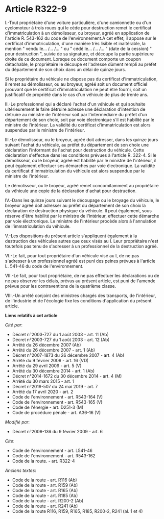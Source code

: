 # Article R322-9

I.-Tout propriétaire d'une voiture particulière, d'une camionnette ou d'un cyclomoteur à trois roues qui le cède pour
destruction remet le certificat d'immatriculation à un démolisseur, ou broyeur, agréé en application de l'article R. 543-162
du code de l'environnement.A cet effet, il appose sur le certificat d'immatriculation, d'une manière très lisible et
inaltérable, la mention " vendu le... /... /... " ou " cédé le... /... /... " (date de la cession) " pour destruction ",
suivie de sa signature, et découpe la partie supérieure droite de ce document. Lorsque ce document comporte un coupon
détachable, le propriétaire le découpe et l'adresse dûment rempli au préfet du département de son choix dans un délai de
quinze jours. 

Si le propriétaire du véhicule ne dispose pas du certificat d'immatriculation, il remet au démolisseur, ou au broyeur, agréé
soit un document officiel prouvant que le certificat d'immatriculation ne peut être fourni, soit un justificatif de propriété
dans le cas d'un véhicule de plus de trente ans. 

II.-Le professionnel qui a déclaré l'achat d'un véhicule et qui souhaite ultérieurement le faire détruire adresse une
déclaration d'intention de détruire au ministre de l'intérieur soit par l'intermédiaire du préfet d'un département de son
choix, soit par voie électronique s'il est habilité par le ministre de l'intérieur. La validité du certificat
d'immatriculation est alors suspendue par le ministre de l'intérieur. 

III.-Le démolisseur, ou le broyeur, agréé doit adresser, dans les quinze jours suivant l'achat du véhicule, au préfet du
département de son choix une déclaration l'informant de l'achat pour destruction du véhicule. Cette déclaration s'effectue
dans les conditions prévues à l'article R. 322-4. Si le démolisseur, ou le broyeur, agréé est habilité par le ministre de
l'intérieur, il peut également effectuer ses démarches par voie électronique. La validité du certificat d'immatriculation du
véhicule est alors suspendue par le ministre de l'intérieur. 

Le démolisseur, ou le broyeur, agréé remet concomitamment au propriétaire du véhicule une copie de la déclaration d'achat
pour destruction. 

IV.-Dans les quinze jours suivant le découpage ou le broyage du véhicule, le broyeur agréé doit adresser au préfet du
département de son choix la déclaration de destruction physique du véhicule. Il peut également, sous réserve d'être habilité
par le ministre de l'intérieur, effectuer cette démarche par voie électronique. Le ministre de l'intérieur procède alors à
l'annulation de l'immatriculation du véhicule.

V.-Les dispositions du présent article s'appliquent également à la destruction des véhicules autres que ceux visés au I. Leur
propriétaire n'est toutefois pas tenu de s'adresser à un professionnel de la destruction agréé. 

VI.-Le fait, pour tout propriétaire d'un véhicule visé au I, de ne pas s'adresser à un professionnel agréé est puni des
peines prévues à l'article L. 541-46 du code de l'environnement. 

VII.-Le fait, pour tout propriétaire, de ne pas effectuer les déclarations ou de ne pas observer les délais, prévus au
présent article, est puni de l'amende prévue pour les contraventions de la quatrième classe. 

VIII.-Un arrêté conjoint des ministres chargés des transports, de l'intérieur, de l'industrie et de l'écologie fixe les
conditions d'application du présent article.

**Liens relatifs à cet article**

_Cité par_:

  - Décret n°2003-727 du 1 août 2003 - art. 11 (Ab)
  - Décret n°2003-727 du 1 août 2003 - art. 12 (Ab)
  - Arrêté du 26 décembre 2007 (Ab)
  - Arrêté du 26 décembre 2007 - art. 1 (Ab)
  - Décret n°2007-1873 du 26 décembre 2007 - art. 4 (Ab)
  - Arrêté du 9 février 2009 - art. 16 (VD)
  - Arrêté du 29 avril 2009 - art. 5 (V)
  - Arrêté du 30 décembre 2014 - art. 1 (Ab)
  - Décret n°2014-1672 du 30 décembre 2014 - art. 4 (M)
  - Arrêté du 30 mars 2015 - art. 1
  - Décret n°2019-507 du 24 mai 2019 - art. 7
  - Arrêté du 17 avril 2020 - art. 2
  - Code de l'environnement - art. R543-164 (V)
  - Code de l'environnement - art. R543-165 (V)
  - Code de l'énergie - art. D251-3 (M)
  - Code de procédure pénale - art. A36-16 (V)

_Modifié par_:

  - Décret n°2009-136 du 9 février 2009 - art. 6

_Cite_:

  - Code de l'environnement - art. L541-46
  - Code de l'environnement - art. R543-162
  - Code de la route. - art. R322-4

_Anciens textes_:

  - Code de la route - art. R116 (Ab)
  - Code de la route - art. R159 (Ab)
  - Code de la route - art. R165 (Ab)
  - Code de la route - art. R185 (Ab)
  - Code de la route - art. R200-2 (Ab)
  - Code de la route - art. R241 (Ab)
  - Code de la route R116, R159, R165, R185, R200-2, R241 (al. 1 et 4)
